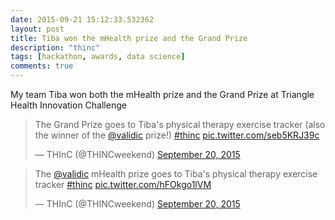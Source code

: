 ```yaml
---
date: 2015-09-21 15:12:33.532362
layout: post
title: Tiba won the mHealth prize and the Grand Prize
description: "thinc"
tags: [hackathon, awards, data science]
comments: true
---
```

My team Tiba won both the mHealth prize and the Grand Prize at Triangle Health Innovation Challenge
<blockquote class="twitter-tweet" data-lang="en"><p lang="en" dir="ltr">The Grand Prize goes to Tiba&#39;s physical therapy exercise tracker (also the winner of the <a href="https://twitter.com/validic">@validic</a> prize!) <a href="https://twitter.com/hashtag/thinc?src=hash">#thinc</a> <a href="http://t.co/seb5KRJ39c">pic.twitter.com/seb5KRJ39c</a></p>&mdash; THInC (@THINCweekend) <a href="https://twitter.com/THINCweekend/status/645723704140410881">September 20, 2015</a></blockquote>

<script async src="//platform.twitter.com/widgets.js" charset="utf-8"></script>
<blockquote class="twitter-tweet" data-lang="en"><p lang="en" dir="ltr">The <a href="https://twitter.com/validic">@validic</a> mHealth prize goes to Tiba&#39;s physical therapy exercise tracker <a href="https://twitter.com/hashtag/thinc?src=hash">#thinc</a> <a href="http://t.co/hFOkgo1lVM">pic.twitter.com/hFOkgo1lVM</a></p>&mdash; THInC (@THINCweekend) <a href="https://twitter.com/THINCweekend/status/645719477091463168">September 20, 2015</a></blockquote>
<script async src="//platform.twitter.com/widgets.js" charset="utf-8"></script>
